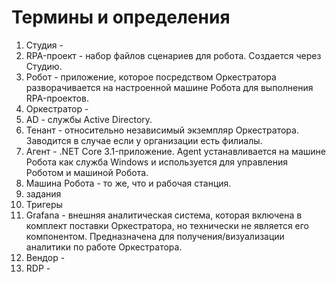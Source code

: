# Термины и определения

1. Студия - 
1. RPA-проект - набор файлов сценариев для робота. Создается через Студию.
1. Робот - приложение, которое посредством Оркестратора разворачивается на настроенной машине Робота для выполнения RPA-проектов. 
1. Оркестратор - 
1. AD - службы Active Directory.
1. Тенант - относительно независимый экземпляр Оркестратора. Заводится в случае если у организации есть филиалы.
1. Агент - .NET Core 3.1-приложение. Agent устанавливается на машине Робота как служба Windows и используется для управления Роботом и машиной Робота.
1. Машина Робота - то же, что и рабочая станция.
1. задания
1. Тригеры 
1. Grafana - внешняя аналитическая система, которая включена в комплект поставки Оркестратора, но технически не является его компонентом. Предназначена для получения/визуализации аналитики по работе Оркестратора.
1. Вендор - 
1. RDP - 
